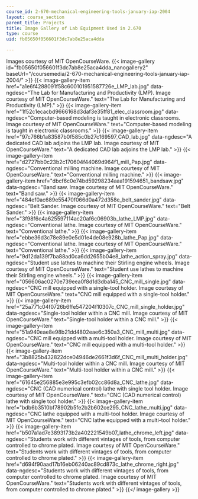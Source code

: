 ```yaml
---
course_id: 2-670-mechanical-engineering-tools-january-iap-2004
layout: course_section
parent_title: Projects
title: Image Gallery of Lab Equipment Used in 2.670
type: course
uid: fb05650f056601f3dc7ab8e25aca4dda

---
```


Images courtesy of MIT OpenCourseWare.
{{< image-gallery id="fb05650f056601f3dc7ab8e25aca4dda_nanogallery2" baseUrl="/coursemedia/2-670-mechanical-engineering-tools-january-iap-2004/" >}}
{{< image-gallery-item href="a1e6f4288091f58c600101951587726e_LMP_lab.jpg" data-ngdesc="The Lab for Manufacturing and Productivity (LMP). Image courtesy of MIT OpenCourseWare." text="The Lab for Manufacturing and Productivity (LMP)." >}}
{{< image-gallery-item href="1f52c1ecacbd9666168d3daf3e35ff81_elec_classroom.jpg" data-ngdesc="Computer-based modeling is taught in electronic classrooms. Image courtesy of MIT OpenCourseWare." text="Computer-based modeling is taught in electronic classrooms." >}}
{{< image-gallery-item href="97c766b1a83587b0f585c0b27c169597_CAD_lab.jpg" data-ngdesc="A dedicated CAD lab adjoins the LMP lab. Image courtesy of MIT OpenCourseWare." text="A dedicated CAD lab adjoins the LMP lab." >}}
{{< image-gallery-item href="d2727bb0c23b2c170604f44069d964f1_mill_Pap.jpg" data-ngdesc="Conventional milling machine. Image courtesy of MIT OpenCourseWare." text="Conventional milling machine." >}}
{{< image-gallery-item href="dbcf6c0e74bd59298234aaa191594651_bandsaw.jpg" data-ngdesc="Band saw. Image courtesy of MIT OpenCourseWare." text="Band saw." >}}
{{< image-gallery-item href="484ef0ac689e55470f066d0a472d358e_belt_sander.jpg" data-ngdesc="Belt Sander. Image courtesy of MIT OpenCourseWare." text="Belt Sander." >}}
{{< image-gallery-item href="3f98f6c4a625597114ac20af6c06903b_lathe_LMP.jpg" data-ngdesc="Conventional lathe. Image courtesy of MIT OpenCourseWare." text="Conventional lathe." >}}
{{< image-gallery-item href="ebbe36d3c78e89e0e5d01e4de08e928b_lathe_Pap.jpg" data-ngdesc="Conventional lathe. Image courtesy of MIT OpenCourseWare." text="Conventional lathe." >}}
{{< image-gallery-item href="9d12da139f7ba88ad0ca6dd2655b04e8_lathe_action_spray.jpg" data-ngdesc="Student use lathes to machine their Stirling engine wheels. Image courtesy of MIT OpenCourseWare." text="Student use lathes to machine their Stirling engine wheels." >}}
{{< image-gallery-item href="056606ac0270e739eea0f8d1d3dba145_CNC_mill_single.jpg" data-ngdesc="CNC mill equipped with a single-tool holder. Image courtesy of MIT OpenCourseWare." text="CNC mill equipped with a single-tool holder." >}}
{{< image-gallery-item href="25a771c04f0726b6ffe547204f10307c_CNC_mill_single_holder.jpg" data-ngdesc="Single-tool holder within a CNC mill. Image courtesy of MIT OpenCourseWare." text="Single-tool holder within a CNC mill." >}}
{{< image-gallery-item href="51a940eae8e98b21dd4802eae6c350a3_CNC_mill_multi.jpg" data-ngdesc="CNC mill equipped with a multi-tool holder. Image courtesy of MIT OpenCourseWare." text="CNC mill equipped with a multi-tool holder." >}}
{{< image-gallery-item href="3b8825b432822dce04946de2661f3d6f_CNC_mill_multi_holder.jpg" data-ngdesc="Multi-tool holder within a CNC mill. Image courtesy of MIT OpenCourseWare." text="Multi-tool holder within a CNC mill." >}}
{{< image-gallery-item href="61645e256885e3e995c3efb02cc86d8a_CNC_lathe.jpg" data-ngdesc="CNC (CAD numerical control) lathe with single tool holder. Image courtesy of MIT OpenCourseWare." text="CNC (CAD numerical control) lathe with single tool holder." >}}
{{< image-gallery-item href="bdb6b3510bf78902b5fe2b2b602ce295_CNC_lathe_multi.jpg" data-ngdesc="CNC lathe equipped with a multi-tool holder. Image courtesy of MIT OpenCourseWare." text="CNC lathe equipped with a multi-tool holder." >}}
{{< image-gallery-item href="b507a1ad7e3893173b2a402221549b07_lathe_chrome_left.jpg" data-ngdesc="Students work with different vintages of tools, from computer controlled to chrome plated. Image courtesy of MIT OpenCourseWare." text="Students work with different vintages of tools, from computer controlled to chrome plated." >}}
{{< image-gallery-item href="d694f90aad17b16eb06240ac89cd873c_lathe_chrome_right.jpg" data-ngdesc="Students work with different vintages of tools, from computer controlled to chrome plated. Image courtesy of MIT OpenCourseWare." text="Students work with different vintages of tools, from computer controlled to chrome plated." >}}
{{</ image-gallery >}}